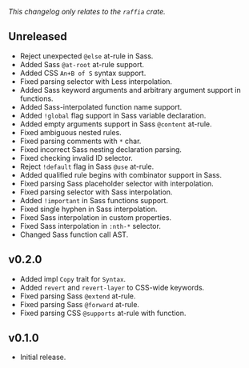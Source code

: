 _This changelog only relates to the `raffia` crate._

## Unreleased

- Reject unexpected `@else` at-rule in Sass.
- Added Sass `@at-root` at-rule support.
- Added CSS `An+B of S` syntax support.
- Fixed parsing selector with Less interpolation.
- Added Sass keyword arguments and arbitrary argument support in functions.
- Added Sass-interpolated function name support.
- Added `!global` flag support in Sass variable declaration.
- Added empty arguments support in Sass `@content` at-rule.
- Fixed ambiguous nested rules.
- Fixed parsing comments with `*` char.
- Fixed incorrect Sass nesting declaration parsing.
- Fixed checking invalid ID selector.
- Reject `!default` flag in Sass `@use` at-rule.
- Added qualified rule begins with combinator support in Sass.
- Fixed parsing Sass placeholder selector with interpolation.
- Fixed parsing selector with Sass interpolation.
- Added `!important` in Sass functions support.
- Fixed single hyphen in Sass interpolation.
- Fixed Sass interpolation in custom properties.
- Fixed Sass interpolation in `:nth-*` selector.
- Changed Sass function call AST.

## v0.2.0

- Added impl `Copy` trait for `Syntax`.
- Added `revert` and `revert-layer` to CSS-wide keywords.
- Fixed parsing Sass `@extend` at-rule.
- Fixed parsing Sass `@forward` at-rule.
- Fixed parsing CSS `@supports` at-rule with function.

## v0.1.0

- Initial release.

